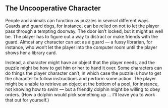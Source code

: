 ## The Uncooperative Character

People and animals can function as puzzles in several different ways. Guards and guard dogs, for instance, can be relied on not to let the player pass through a tempting doorway. The door isn’t locked, but it might as well be. The player has to figure out a way to distract or make friends with the guard. Almost any character can act as a guard — a fussy librarian, for instance, who won’t let the player into the computer room until the player shows her a library card.

Instead, a character might have an object that the player needs, and the puzzle might be how to get him or her to hand it over. Some characters can do things the player character can’t, in which case the puzzle is how to get the character to follow instructions and perform some action. The player might be unable to retrieve an object at the bottom of a pool, for instance, not knowing how to swim — but a friendly dolphin might be willing to obey orders. (How a dolphin would pick something up … I’ll leave you to work that out for yourself.)
